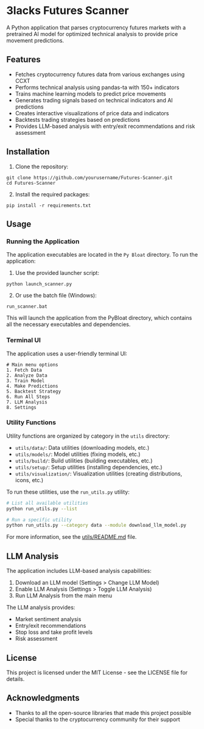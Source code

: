 # 3lacks Futures Scanner

A Python application that parses cryptocurrency futures markets with a pretrained AI model for optimized technical analysis to provide price movement predictions.

## Features

- Fetches cryptocurrency futures data from various exchanges using CCXT
- Performs technical analysis using pandas-ta with 150+ indicators
- Trains machine learning models to predict price movements
- Generates trading signals based on technical indicators and AI predictions
- Creates interactive visualizations of price data and indicators
- Backtests trading strategies based on predictions
- Provides LLM-based analysis with entry/exit recommendations and risk assessment

## Installation

1. Clone the repository:
```
git clone https://github.com/yourusername/Futures-Scanner.git
cd Futures-Scanner
```

2. Install the required packages:
```
pip install -r requirements.txt
```

## Usage

### Running the Application

The application executables are located in the `Py Bloat` directory. To run the application:

1. Use the provided launcher script:
```
python launch_scanner.py
```

2. Or use the batch file (Windows):
```
run_scanner.bat
```

This will launch the application from the PyBloat directory, which contains all the necessary executables and dependencies.

### Terminal UI

The application uses a user-friendly terminal UI:

```
# Main menu options
1. Fetch Data
2. Analyze Data
3. Train Model
4. Make Predictions
5. Backtest Strategy
6. Run All Steps
7. LLM Analysis
8. Settings
```

### Utility Functions

Utility functions are organized by category in the `utils` directory:

- `utils/data/`: Data utilities (downloading models, etc.)
- `utils/models/`: Model utilities (fixing models, etc.)
- `utils/build/`: Build utilities (building executables, etc.)
- `utils/setup/`: Setup utilities (installing dependencies, etc.)
- `utils/visualization/`: Visualization utilities (creating distributions, icons, etc.)

To run these utilities, use the `run_utils.py` utility:

```bash
# List all available utilities
python run_utils.py --list

# Run a specific utility
python run_utils.py --category data --module download_llm_model.py
```

For more information, see the [utils/README.md](utils/README.md) file.

## LLM Analysis

The application includes LLM-based analysis capabilities:

1. Download an LLM model (Settings > Change LLM Model)
2. Enable LLM Analysis (Settings > Toggle LLM Analysis)
3. Run LLM Analysis from the main menu

The LLM analysis provides:
- Market sentiment analysis
- Entry/exit recommendations
- Stop loss and take profit levels
- Risk assessment

## License

This project is licensed under the MIT License - see the LICENSE file for details.

## Acknowledgments

- Thanks to all the open-source libraries that made this project possible
- Special thanks to the cryptocurrency community for their support
